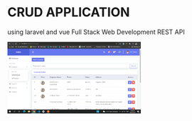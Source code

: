 <h1>CRUD APPLICATION</h1>
<p>using laravel and vue Full Stack Web Development REST API</p>
<p float="left">
<img src="/1.png" width="300">
</p>
